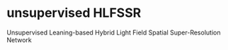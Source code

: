 # unsupervised HLFSSR
Unsupervised Leaning-based Hybrid Light Field Spatial Super-Resolution  Network

